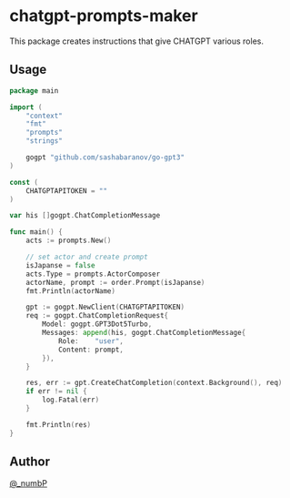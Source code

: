 # chatgpt-prompts-maker

This package creates instructions that give CHATGPT various roles.


## Usage

```go 
package main

import (
	"context"
	"fmt"
	"prompts"
	"strings"

	gogpt "github.com/sashabaranov/go-gpt3"
)

const (
	CHATGPTAPITOKEN = ""
)

var his []gogpt.ChatCompletionMessage

func main() {
	acts := prompts.New()

    // set actor and create prompt
	isJapanse = false
    acts.Type = prompts.ActorComposer
	actorName, prompt := order.Prompt(isJapanse)
	fmt.Println(actorName)

	gpt := gogpt.NewClient(CHATGPTAPITOKEN)
	req := gogpt.ChatCompletionRequest{
		Model: gogpt.GPT3Dot5Turbo,
		Messages: append(his, gogpt.ChatCompletionMessage{
			Role:    "user",
			Content: prompt,
		}),
	}

	res, err := gpt.CreateChatCompletion(context.Background(), req)
	if err != nil {
		log.Fatal(err)
	}

	fmt.Println(res)
}

```


## Author

[@_numbP](https://twitter.com/_numbP)